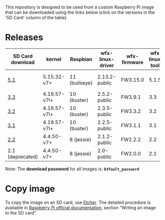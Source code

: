 This repository is designed to be used from a custom Raspberry Pi image that can be downloaded using the links below (click on the versions in the 'SD Card' column of the table).


Releases
========

| SD Card download                                                                                                                              | kernel       | Raspbian      | wfx-linux-driver | wfx-firmware | wfx-linux-tools | RPi 2B  | RPi 3B | RPi 3B+ | RPi 4B 2GB | RPi 4B 8GB |
|-----------------------------------------------------------------------------------------------------------------------------------------------|--------------|---------------|------------------|--------------|-----------------|---------|--------|---------|------------|------------|
| [5.1](https://webftp.silabs.com/download?domain=silabs.com&id=badaf7173d8a479da68c013e5eacff09-206e32f926d6437183cd1c2ae1e2950d)              | 5.15.32-v7+  | 11 (bullseye) | 2.13.2-public    | FW3.15.0     | 5.1.5             | yes     | yes    | yes     | yes        | possible/untested due to RPi unavailability |
| [3.3](https://webftp.silabs.com/download?domain=silabs.com&id=0194fe1deab34488b8bf408b565c55d4-adf871089fb84f889ba40fcb389d339d)              | 4.19.57-v7l+ | 10 (buster)   | 2.5.2-public     | FW3.9.1      | 3.3             | yes     | yes    | yes     | yes        | no         |
| [3.2](https://webftp.silabs.com/download?domain=silabs.com&id=a653cfa624a74988858d39ac03f883e3-c58350d890da40a1a176106001ef0a51)              | 4.19.57-v7l+ | 10 (buster)   | 2.3.5-public     | FW3.3.2      | 3.2             | yes     | yes    | yes     | yes        | no         |
| [3.1](https://webftp.silabs.com/download?domain=silabs.com&id=b08821bb776b4ffa840c8196693a92a3-178d227fe0444c0fb30db4ca648b0dab)              | 4.19.57-v7l+ | 10 (buster)   | 2.2.5-public     | FW3.1.1      | 3.1             | yes     | yes    | yes     | yes        | no         |
| [2.2](https://webftp.silabs.com/download?domain=silabs.com&id=e23f672704b44979b4b5af485d9d0fc2-fef78eaac48d40c482e759d0bf1d705b)              | 4.4.50-v7+   | 8 (jessie)    | 2.1.2-public     | FW2.2.2      | 2.2             | yes     | yes    | no      | no         | no         |
| 2.1 (deprecated)                                                                                                                              | 4.4.50-v7+   | 8 (jessie)    | 2.0-public       | FW2.0.0      | 2.1             | yes     | yes    | no      | no         | no         |

Note: The **download password** for all images is: **`D3fault_password`**

Copy image
==========

To copy the image on an SD card, use [Etcher](https://etcher.io/).
The detailed procedure is available in [Raspberry Pi official documentation](https://www.raspberrypi.org/documentation/installation/installing-images/README.md), section “Writing an image to the SD card”.
